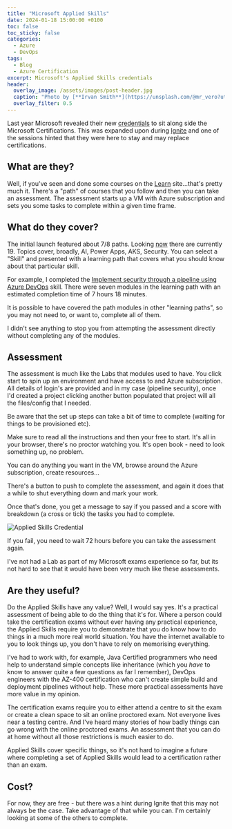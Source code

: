 ```yaml
---
title: "Microsoft Applied Skills"
date: 2024-01-18 15:00:00 +0100
toc: false
toc_sticky: false
categories:
  - Azure
  - DevOps
tags:
  - Blog
  - Azure Certification
excerpt: Microsoft's Applied Skills credentials
header: 
  overlay_image: /assets/images/post-header.jpg
  caption: "Photo by [**Irvan Smith**](https://unsplash.com/@mr_vero?utm_source=unsplash&utm_medium=referral&utm_content=creditCopyText) on [**Unsplash**](https://unsplash.com)"
  overlay_filter: 0.5
---
```

Last year Microsoft revealed their new [credentials](https://techcommunity.microsoft.com/t5/microsoft-learn-blog/announcing-microsoft-applied-skills-the-new-credentials-to/ba-p/3775645) to sit along side the Microsoft Certifications. This was expanded upon during [Ignite](https://ignite.microsoft.com/) and one of the sessions hinted that they were here to stay and may replace certifications.

## What are they?

Well, if you've seen and done some courses on the [Learn](https://learn.microsoft.com/en-us/training/browse/) site...that's pretty much it. There's a "path" of courses that you follow and then you can take an assessment. The assessment starts up a VM with Azure subscription and sets you some tasks to complete within a given time frame.

## What do they cover?

The initial launch featured about 7/8 paths. Looking [now](https://learn.microsoft.com/en-us/credentials/browse/?credential_types=applied%20skills) there are currently 19. Topics cover, broadly, AI, Power Apps, AKS, Security. You can select a "Skill" and presented with a learning path that covers what you should know about that particular skill.

For example, I completed the [Implement security through a pipeline using Azure DevOps](https://learn.microsoft.com/en-us/credentials/applied-skills/implement-security-through-pipeline-using-devops/) skill. There were seven modules in the learning path with an estimated completion time of 7 hours 18 minutes.

It is possible to have covered the path modules in other "learning paths", so you may not need to, or want to, complete all of them.

I didn't see anything to stop you from attempting the assessment directly without completing any of the modules.

## Assessment

The assessment is much like the Labs that modules used to have. You click start to spin up an environment and have access to and Azure subscription. All details of login's are provided and in my case (pipeline security), once I'd created a project clicking another button populated that project will all the files/config that I needed.

Be aware that the set up steps can take a bit of time to complete (waiting for things to be provisioned etc).

Make sure to read all the instructions and then your free to start. It's all in your browser, there's no proctor watching you. It's open book - need to look something up, no problem.

You can do anything you want in the VM, browse around the Azure subscription, create resources...

There's a button to push to complete the assessment, and again it does that a while to shut everything down and mark your work.

Once that's done, you get a message to say if you passed and a score with breakdown (a cross or tick) the tasks you had to complete.

![Applied Skills Credential](/assets/images/applied-skills-cred.png)

If you fail, you need to wait 72 hours before you can take the assessment again.

I've not had a Lab as part of my Microsoft exams experience so far, but its not hard to see that it would have been very much like these assessments.

## Are they useful?

Do the Applied Skills have any value? Well, I would say yes. It's a practical assessment of being able to do the thing that it's for. Where a person could take the certification exams without ever having any practical experience, the Applied Skills require you to demonstrate that you do know how to do things in a much more real world situation. You have the internet available to you to look things up, you don't have to rely on memorising everything.

I've had to work with, for example, Java Certified programmers who need help to understand simple concepts like inheritance (which you *have* to know to answer quite a few questions as far I remember), DevOps engineers with the AZ-400 certification who can't create simple build and deployment pipelines without help. These more practical assessments have more value in my opinion.

The certification exams require you to either attend a centre to sit the exam or create a clean space to sit an online proctored exam. Not everyone lives near a testing centre. And I've heard many stories of how badly things can go wrong with the online proctored exams. An assessment that you can do at home without all those restrictions is much easier to do.

Applied Skills cover specific things, so it's not hard to imagine a future where completing a set of Applied Skills would lead to a certification rather than an exam.

## Cost?

For now, they are free - but there was a hint during Ignite that this may not always be the case. Take advantage of that while you can. I'm certainly looking at some of the others to complete.